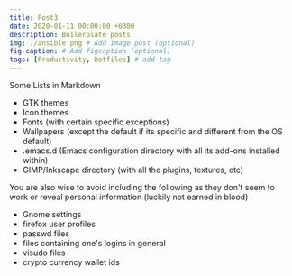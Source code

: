 ```yaml
---
title: Post3
date: 2020-01-11 00:00:00 +0300
description: Boilerplate posts
img: ./ansible.png # Add image post (optional)
fig-caption: # Add figcaption (optional)
tags: [Productivity, Dotfiles] # add tag
---
```


Some Lists in Markdown

- GTK themes
- Icon themes
- Fonts (with certain specific exceptions)
- Wallpapers (except the default if its specific and different from the OS default)
- .emacs.d (Emacs configuration directory with all its add-ons installed within)
- GIMP/Inkscape directory (with all the plugins, textures, etc)

You are also wise to avoid including the following as they don't seem to work or reveal personal information (luckily not earned in blood)

- Gnome settings
- firefox user profiles
- passwd files
- files containing one's logins in general
- visudo files
- crypto currency wallet ids
